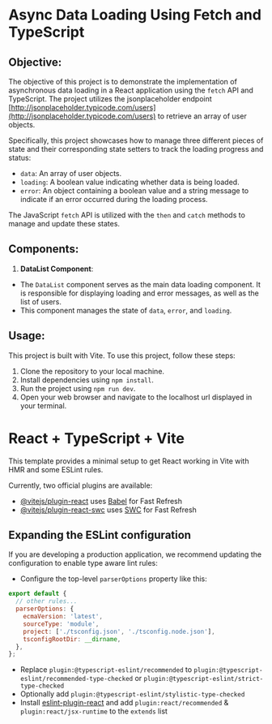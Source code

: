 # Async Data Loading Using Fetch and TypeScript

## Objective:

The objective of this project is to demonstrate the implementation of asynchronous data loading in a React application using the `fetch` API and TypeScript. The project utilizes the jsonplaceholder endpoint [http://jsonplaceholder.typicode.com/users](http://jsonplaceholder.typicode.com/users) to retrieve an array of user objects.

Specifically, this project showcases how to manage three different pieces of state and their corresponding state setters to track the loading progress and status:

- `data`: An array of user objects.
- `loading`: A boolean value indicating whether data is being loaded.
- `error`: An object containing a boolean value and a string message to indicate if an error occurred during the loading process.

The JavaScript `fetch` API is utilized with the `then` and `catch` methods to manage and update these states.

## Components:

1. **DataList Component**:

- The `DataList` component serves as the main data loading component. It is responsible for displaying loading and error messages, as well as the list of users.
- This component manages the state of `data`, `error`, and `loading`.

## Usage:

This project is built with Vite.
To use this project, follow these steps:

1. Clone the repository to your local machine.
2. Install dependencies using `npm install`.
3. Run the project using `npm run dev`.
4. Open your web browser and navigate to the localhost url displayed in your terminal.

# React + TypeScript + Vite

This template provides a minimal setup to get React working in Vite with HMR and some ESLint rules.

Currently, two official plugins are available:

- [@vitejs/plugin-react](https://github.com/vitejs/vite-plugin-react/blob/main/packages/plugin-react/README.md) uses [Babel](https://babeljs.io/) for Fast Refresh
- [@vitejs/plugin-react-swc](https://github.com/vitejs/vite-plugin-react-swc) uses [SWC](https://swc.rs/) for Fast Refresh

## Expanding the ESLint configuration

If you are developing a production application, we recommend updating the configuration to enable type aware lint rules:

- Configure the top-level `parserOptions` property like this:

```js
export default {
  // other rules...
  parserOptions: {
    ecmaVersion: 'latest',
    sourceType: 'module',
    project: ['./tsconfig.json', './tsconfig.node.json'],
    tsconfigRootDir: __dirname,
  },
};
```

- Replace `plugin:@typescript-eslint/recommended` to `plugin:@typescript-eslint/recommended-type-checked` or `plugin:@typescript-eslint/strict-type-checked`
- Optionally add `plugin:@typescript-eslint/stylistic-type-checked`
- Install [eslint-plugin-react](https://github.com/jsx-eslint/eslint-plugin-react) and add `plugin:react/recommended` & `plugin:react/jsx-runtime` to the `extends` list
